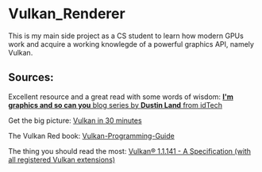 # Vulkan_Renderer

This is my main side project as a CS student to learn how modern GPUs work and acquire a working knowlegde of a powerful graphics API, namely Vulkan.

## Sources:
Excellent resource and a great read with some words of wisdom: [**I'm graphics and so can you** blog series by **Dustin Land** from idTech](https://www.fasterthan.life/blog/2017/7/11/i-am-graphics-and-so-can-you-part-1)

Get the big picture: [Vulkan in 30 minutes](https://renderdoc.org/vulkan-in-30-minutes.html)

The Vulkan Red book: [Vulkan-Programming-Guide](https://www.amazon.com/Vulkan-Programming-Guide-Official-Learning/dp/0134464540)

The thing you should read the most: [Vulkan® 1.1.141 - A Specification (with all registered Vulkan extensions)](https://www.khronos.org/registry/vulkan/specs/1.1-extensions/html/vkspec.html)
